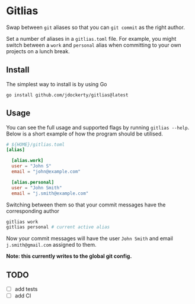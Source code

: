 # Gitlias

Swap between `git` aliases so that you can `git commit` as the right author.

Set a number of aliases in a `gitlias.toml` file. For example, you might switch between a `work` and `personal` alias when committing to your own projects on a lunch break.

## Install

The simplest way to install is by using Go

    go install github.com/jdockerty/gitlias@latest

## Usage

You can see the full usage and supported flags by running `gitlias --help`. Below is a short example of how the program should be utilised.

```toml
# ${HOME}/gitlias.toml
[alias]

  [alias.work]
  user = "John S"
  email = "john@example.com"

  [alias.personal]
  user = "John Smith"
  email = "j.smith@example.com"
```

Switching between them so that your commit messages have the corresponding author

```bash
gitlias work
gitlias personal # current active alias
```

Now your commit messages will have the user `John Smith` and email `j.smith@gmail.com` assigned to them.

**Note: this currently writes to the global git config.**


## TODO

- [ ] add tests
- [ ] add CI